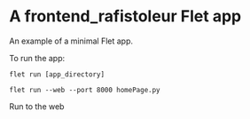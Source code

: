 # A frontend_rafistoleur Flet app

An example of a minimal Flet app.

To run the app:

```
flet run [app_directory]
```


```
flet run --web --port 8000 homePage.py
```

Run to the web

